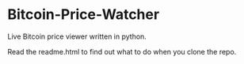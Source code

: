 # Bitcoin-Price-Watcher
Live Bitcoin price viewer written in python.

Read the readme.html to find out what to do when you clone the repo.
